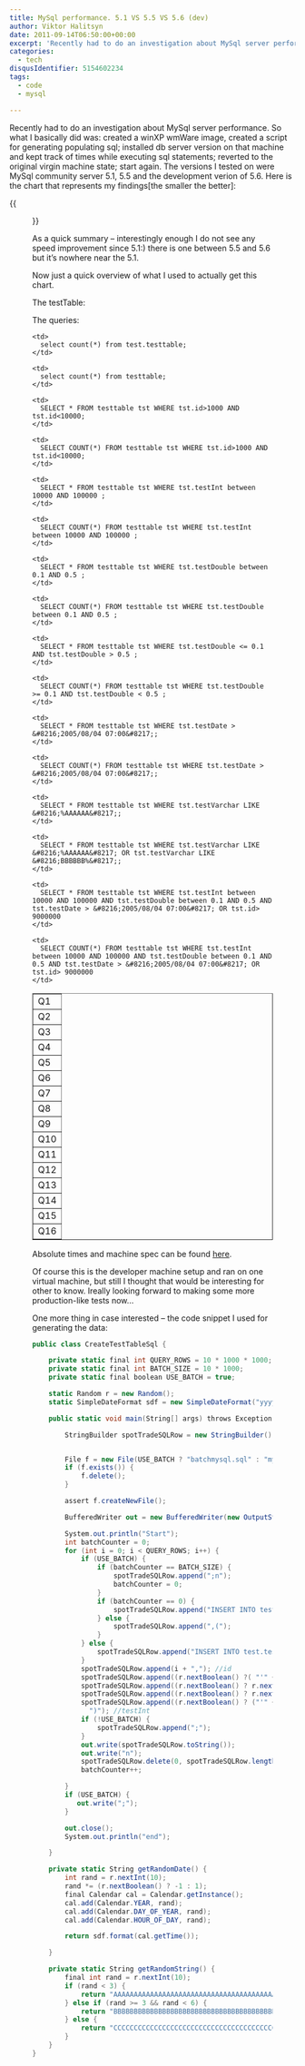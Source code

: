 ```yaml
---
title: MySql performance. 5.1 VS 5.5 VS 5.6 (dev)
author: Viktor Halitsyn
date: 2011-09-14T06:50:00+00:00
excerpt: 'Recently had to do an investigation about MySql server performance. So what I basically did was: created a winXP wmWare image, created a script for generating populating sql; installed db server version on that machine and kept track of times while executing sql statements; reverted to the original virgin machine state; start again.'
categories:
  - tech
disqusIdentifier: 5154602234
tags:
  - code
  - mysql

---
```

Recently had to do an investigation about MySql server performance. So what I basically did was: created a winXP wmWare image, created a script for generating populating sql; installed db server version on that machine and kept track of times while executing sql statements; reverted to the original virgin machine state; start again. The versions I tested on were MySql community server 5.1, 5.5 and the development verion of 5.6. Here is the chart that represents my findings[the smaller the better]:

{{<figure classes="fancybox left" src="https://s3-us-west-2.amazonaws.com/vnomad-public/blog_infra/2011/09/msqlChart.jpg">}}

As a quick summary &#8211; interestingly enough I do not see any speed improvement since 5.1:) there is one between 5.5 and 5.6 but it&#8217;s nowhere near the 5.1.
  
Now just a quick overview of what I used to actually get this chart.
  
The testTable:
  
The queries:

<table border="1">
  <tr>
    <td>
      Q1
    </td>
    
    <td>
      select count(*) from test.testtable;
    </td>
  </tr>
  
  <tr>
    <td>
      Q2
    </td>
    
    <td>
      select count(*) from testtable;
    </td>
  </tr>
  
  <tr>
    <td>
      Q3
    </td>
    
    <td>
      SELECT * FROM testtable tst WHERE tst.id>1000 AND tst.id<10000;
    </td>
  </tr>
  
  <tr>
    <td>
      Q4
    </td>
    
    <td>
      SELECT COUNT(*) FROM testtable tst WHERE tst.id>1000 AND tst.id<10000;
    </td>
  </tr>
  
  <tr>
    <td>
      Q5
    </td>
    
    <td>
      SELECT * FROM testtable tst WHERE tst.testInt between 10000 AND 100000 ;
    </td>
  </tr>
  
  <tr>
    <td>
      Q6
    </td>
    
    <td>
      SELECT COUNT(*) FROM testtable tst WHERE tst.testInt between 10000 AND 100000 ;
    </td>
  </tr>
  
  <tr>
    <td>
      Q7
    </td>
    
    <td>
      SELECT * FROM testtable tst WHERE tst.testDouble between 0.1 AND 0.5 ;
    </td>
  </tr>
  
  <tr>
    <td>
      Q8
    </td>
    
    <td>
      SELECT COUNT(*) FROM testtable tst WHERE tst.testDouble between 0.1 AND 0.5 ;
    </td>
  </tr>
  
  <tr>
    <td>
      Q9
    </td>
    
    <td>
      SELECT * FROM testtable tst WHERE tst.testDouble <= 0.1 AND tst.testDouble > 0.5 ;
    </td>
  </tr>
  
  <tr>
    <td>
      Q10
    </td>
    
    <td>
      SELECT COUNT(*) FROM testtable tst WHERE tst.testDouble >= 0.1 AND tst.testDouble < 0.5 ;
    </td>
  </tr>
  
  <tr>
    <td>
      Q11
    </td>
    
    <td>
      SELECT * FROM testtable tst WHERE tst.testDate > &#8216;2005/08/04 07:00&#8217;;
    </td>
  </tr>
  
  <tr>
    <td>
      Q12
    </td>
    
    <td>
      SELECT COUNT(*) FROM testtable tst WHERE tst.testDate > &#8216;2005/08/04 07:00&#8217;;
    </td>
  </tr>
  
  <tr>
    <td>
      Q13
    </td>
    
    <td>
      SELECT * FROM testtable tst WHERE tst.testVarchar LIKE &#8216;%AAAAAA&#8217;;
    </td>
  </tr>
  
  <tr>
    <td>
      Q14
    </td>
    
    <td>
      SELECT * FROM testtable tst WHERE tst.testVarchar LIKE &#8216;%AAAAAA&#8217; OR tst.testVarchar LIKE &#8216;BBBBBB%&#8217;;
    </td>
  </tr>
  
  <tr>
    <td>
      Q15
    </td>
    
    <td>
      SELECT * FROM testtable tst WHERE tst.testInt between 10000 AND 100000 AND tst.testDouble between 0.1 AND 0.5 AND tst.testDate > &#8216;2005/08/04 07:00&#8217; OR tst.id> 9000000
    </td>
  </tr>
  
  <tr>
    <td>
      Q16
    </td>
    
    <td>
      SELECT COUNT(*) FROM testtable tst WHERE tst.testInt between 10000 AND 100000 AND tst.testDouble between 0.1 AND 0.5 AND tst.testDate > &#8216;2005/08/04 07:00&#8217; OR tst.id> 9000000
    </td>
  </tr>
</table>

Absolute times and machine spec can be found [here][1].
  
Of course this is the developer machine setup and ran on one virtual machine, but still I thought that would be interesting for other to know. Ireally looking forward to making some more production-like tests now&#8230;
  
One more thing in case interested &#8211; the code snippet I used for generating the data:

```cs
public class CreateTestTableSql {

    private static final int QUERY_ROWS = 10 * 1000 * 1000;
    private static final int BATCH_SIZE = 10 * 1000;
    private static final boolean USE_BATCH = true;

    static Random r = new Random();
    static SimpleDateFormat sdf = new SimpleDateFormat("yyyy/MM/dd HH:mm");

    public static void main(String[] args) throws Exception {

        StringBuilder spotTradeSQLRow = new StringBuilder();


        File f = new File(USE_BATCH ? "batchmysql.sql" : "mysql.sql");
        if (f.exists()) {
            f.delete();
        }

        assert f.createNewFile();

        BufferedWriter out = new BufferedWriter(new OutputStreamWriter(new FileOutputStream(f)));

        System.out.println("Start");
        int batchCounter = 0;
        for (int i = 0; i < QUERY_ROWS; i++) {
            if (USE_BATCH) {
                if (batchCounter == BATCH_SIZE) {
                    spotTradeSQLRow.append(";n");
                    batchCounter = 0;
                }
                if (batchCounter == 0) {
                    spotTradeSQLRow.append("INSERT INTO test.testtable VALUES(");
                } else {
                    spotTradeSQLRow.append(",(");
                }
            } else {
                spotTradeSQLRow.append("INSERT INTO test.testtable VALUES(");
            }
            spotTradeSQLRow.append(i + ","); //id
            spotTradeSQLRow.append((r.nextBoolean() ?( "'" +getRandomString() + "'"): "NULL") + ","); //testVarchar
            spotTradeSQLRow.append((r.nextBoolean() ? r.nextInt() : "NULL") + ","); //testInt
            spotTradeSQLRow.append((r.nextBoolean() ? r.nextDouble() : "NULL") + ","); //testInt
            spotTradeSQLRow.append((r.nextBoolean() ? ("'" + getRandomDate() + "'") : "NULL") +
              ")"); //testInt
            if (!USE_BATCH) {
                spotTradeSQLRow.append(";");
            }
            out.write(spotTradeSQLRow.toString());
            out.write("n");
            spotTradeSQLRow.delete(0, spotTradeSQLRow.length());
            batchCounter++;

        }
        if (USE_BATCH) {
           out.write(";");
        }

        out.close();
        System.out.println("end");

    }

    private static String getRandomDate() {
        int rand = r.nextInt(10);
        rand *= (r.nextBoolean() ? -1 : 1);
        final Calendar cal = Calendar.getInstance();
        cal.add(Calendar.YEAR, rand);
        cal.add(Calendar.DAY_OF_YEAR, rand);
        cal.add(Calendar.HOUR_OF_DAY, rand);

        return sdf.format(cal.getTime());

    }

    private static String getRandomString() {
        final int rand = r.nextInt(10);
        if (rand < 3) {
            return "AAAAAAAAAAAAAAAAAAAAAAAAAAAAAAAAAAAAAAAAAAAAAAAAAAAAAAAAAAAAAAAAAAAAAAAAAAAAA";
        } else if (rand >= 3 && rand < 6) {
            return "BBBBBBBBBBBBBBBBBBBBBBBBBBBBBBBBBBBBBBBBBBBBBBBBBBBBBBBBBBBBBBBBBBBBBBBBBBBBB";
        } else {
            return "CCCCCCCCCCCCCCCCCCCCCCCCCCCCCCCCCCCCCCCCCCCCCCCCCCCCCCCCCCCCCCCCCCCCCCCCC";
        }
    }
}

```

 [1]: https://docs.google.com/spreadsheet/ccc?key=0AtItSpPjhRWvdDlDbklHUzZxNFBFNkRya3RNbng5ZWc&hl=en_US